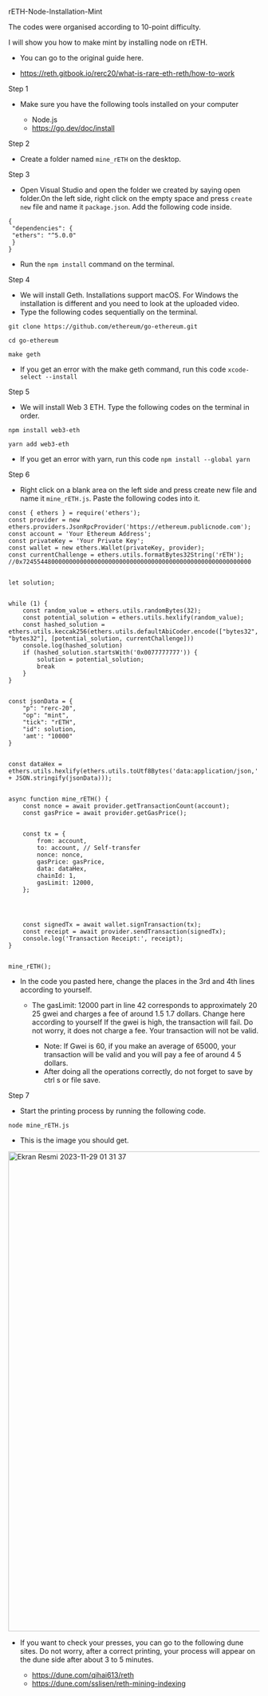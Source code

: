 rETH-Node-Installation-Mint

The codes were organised according to 10-point difficulty.


I will show you how to make mint by installing node on rETH.


- You can go to the original guide here.

- https://reth.gitbook.io/rerc20/what-is-rare-eth-reth/how-to-work


Step 1

- Make sure you have the following tools installed on your computer


  - Node.js
  - https://go.dev/doc/install

Step 2

- Create a folder named `mine_rETH` on the desktop.


Step 3 

- Open Visual Studio and open the folder we created by saying open folder.On the left side, right click on the empty space and press `create new` file and name it `package.json`. Add the following code inside.
```
{
 "dependencies": {
 "ethers": "^5.0.0"
 }
}
```

- Run the `npm install` command on the terminal.


Step 4 


- We will install Geth. Installations support macOS. For Windows the installation is different and you need to look at the uploaded video.
- Type the following codes sequentially on the terminal.

```
git clone https://github.com/ethereum/go-ethereum.git
```
```
cd go-ethereum
```
```
make geth
```

- If you get an error with the make geth command, run this code `xcode-select --install`


Step 5 

- We will install Web 3 ETH. Type the following codes on the terminal in order.
```
npm install web3-eth
```
```
yarn add web3-eth
```

- If you get an error with yarn, run this code `npm install --global yarn`

  
Step 6 

- Right click on a blank area on the left side and press create new file and name it `mine_rETH.js`. Paste the following codes into it.
```
const { ethers } = require('ethers');
const provider = new ethers.providers.JsonRpcProvider('https://ethereum.publicnode.com');
const account = 'Your Ethereum Address';
const privateKey = 'Your Private Key';
const wallet = new ethers.Wallet(privateKey, provider);
const currentChallenge = ethers.utils.formatBytes32String('rETH'); //0x7245544800000000000000000000000000000000000000000000000000000000


let solution;


while (1) {
    const random_value = ethers.utils.randomBytes(32);
    const potential_solution = ethers.utils.hexlify(random_value);
    const hashed_solution = ethers.utils.keccak256(ethers.utils.defaultAbiCoder.encode(["bytes32", "bytes32"], [potential_solution, currentChallenge]))
    console.log(hashed_solution)
    if (hashed_solution.startsWith('0x0077777777')) {
        solution = potential_solution;
        break
    }
}


const jsonData = {
    "p": "rerc-20",
    "op": "mint",
    "tick": "rETH",
    "id": solution,
    'amt': "10000"
}


const dataHex = ethers.utils.hexlify(ethers.utils.toUtf8Bytes('data:application/json,' + JSON.stringify(jsonData)));


async function mine_rETH() {
    const nonce = await provider.getTransactionCount(account);
    const gasPrice = await provider.getGasPrice();


    const tx = {
        from: account,
        to: account, // Self-transfer
        nonce: nonce,
        gasPrice: gasPrice,
        data: dataHex,
        chainId: 1,
        gasLimit: 12000,
    }; 




    const signedTx = await wallet.signTransaction(tx);
    const receipt = await provider.sendTransaction(signedTx);
    console.log('Transaction Receipt:', receipt);
}


mine_rETH();
```

- In the code you pasted here, change the places in the 3rd and 4th lines according to yourself.


  - The gasLimit: 12000 part in line 42 corresponds to approximately 20 25 gwei and charges a fee of around 1.5 1.7 dollars. Change here according to yourself If the gwei is high, the transaction will fail. Do not worry, it does not charge a fee. Your transaction will not be valid.


     - Note: If Gwei is 60, if you make an average of 65000, your transaction will be valid and you will pay a fee of around 4 5 dollars.
     - After doing all the operations correctly, do not forget to save by ctrl s or file save.


Step 7

- Start the printing process by running the following code.
```
node mine_rETH.js
```

- This is the image you should get.


<img width="963" alt="Ekran Resmi 2023-11-29 01 31 37" src="https://github.com/eCoxvague/rETH-Node-Kurulum-Mint/assets/100167495/8b75392b-4f80-4817-a046-e85dc85d99a1">


- If you want to check your presses, you can go to the following dune sites. Do not worry, after a correct printing, your process will appear on the dune side after about 3 to 5 minutes.


  - https://dune.com/qihai613/reth
  - https://dune.com/sslisen/reth-mining-indexing
